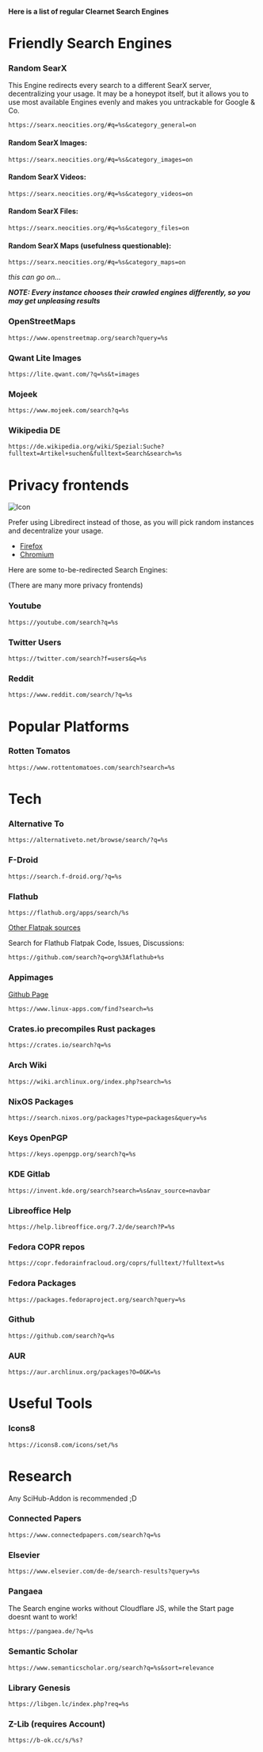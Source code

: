 **Here is a list of regular Clearnet Search Engines**

# Friendly Search Engines

### Random SearX
This Engine redirects every search to a different SearX server, decentralizing your usage.
It may be a honeypot itself, but it allows you to use most available Engines evenly and makes you untrackable for Google & Co.

`https://searx.neocities.org/#q=%s&category_general=on`

#### Random SearX Images:

`https://searx.neocities.org/#q=%s&category_images=on`

#### Random SearX Videos:

`https://searx.neocities.org/#q=%s&category_videos=on`

#### Random SearX Files:

`https://searx.neocities.org/#q=%s&category_files=on`

#### Random SearX Maps (usefulness questionable):

`https://searx.neocities.org/#q=%s&category_maps=on`

*this can go on...*

***NOTE: Every instance chooses their crawled engines differently, so you may get unpleasing results***

### OpenStreetMaps

`https://www.openstreetmap.org/search?query=%s`

### Qwant Lite Images

`https://lite.qwant.com/?q=%s&t=images`

### Mojeek

`https://www.mojeek.com/search?q=%s`

### Wikipedia DE

`https://de.wikipedia.org/wiki/Spezial:Suche?fulltext=Artikel+suchen&fulltext=Search&search=%s`



# Privacy frontends
![Icon](https://addons.mozilla.org/user-media/addon_icons/2738/2738435-64.png?modified=042b804c)

Prefer using Libredirect instead of those, as you will pick random instances and decentralize your usage.

- [Firefox](https://addons.mozilla.org/en-US/firefox/addon/libredirect/)
- [Chromium](https://github.com/libredirect/libredirect/releases/latest)

Here are some to-be-redirected Search Engines:

(There are many more privacy frontends)

### Youtube

`https://youtube.com/search?q=%s`

### Twitter Users

`https://twitter.com/search?f=users&q=%s`

### Reddit

`https://www.reddit.com/search/?q=%s`

# Popular Platforms

### Rotten Tomatos

`https://www.rottentomatoes.com/search?search=%s`

# Tech 

### Alternative To

`https://alternativeto.net/browse/search/?q=%s`

### F-Droid

`https://search.f-droid.org/?q=%s`

### Flathub

`https://flathub.org/apps/search/%s`

[Other Flatpak sources](https://github.com/trytomakeyouprivate/Flatpak-remotes)

Search for Flathub Flatpak Code, Issues, Discussions:

`https://github.com/search?q=org%3Aflathub+%s`

### Appimages

[Github Page](https://appimage.github.io/apps/)


`https://www.linux-apps.com/find?search=%s`

### Crates.io precompiles Rust packages

`https://crates.io/search?q=%s`

### Arch Wiki

`https://wiki.archlinux.org/index.php?search=%s`

### NixOS Packages

`https://search.nixos.org/packages?type=packages&query=%s`

### Keys OpenPGP

`https://keys.openpgp.org/search?q=%s`

### KDE Gitlab

`https://invent.kde.org/search?search=%s&nav_source=navbar`

### Libreoffice Help

`https://help.libreoffice.org/7.2/de/search?P=%s`

### Fedora COPR repos

`https://copr.fedorainfracloud.org/coprs/fulltext/?fulltext=%s`

### Fedora Packages

`https://packages.fedoraproject.org/search?query=%s`

### Github

`https://github.com/search?q=%s`

### AUR

`https://aur.archlinux.org/packages?O=0&K=%s`

# Useful Tools

### Icons8

`https://icons8.com/icons/set/%s`

# Research

Any SciHub-Addon is recommended ;D

### Connected Papers

`https://www.connectedpapers.com/search?q=%s`

### Elsevier

`https://www.elsevier.com/de-de/search-results?query=%s`

### Pangaea

The Search engine works without Cloudflare JS, while the Start page doesnt want to work!

`https://pangaea.de/?q=%s`

### Semantic Scholar

`https://www.semanticscholar.org/search?q=%s&sort=relevance`

### Library Genesis

`https://libgen.lc/index.php?req=%s`

### Z-Lib (requires Account)

`https://b-ok.cc/s/%s?`
